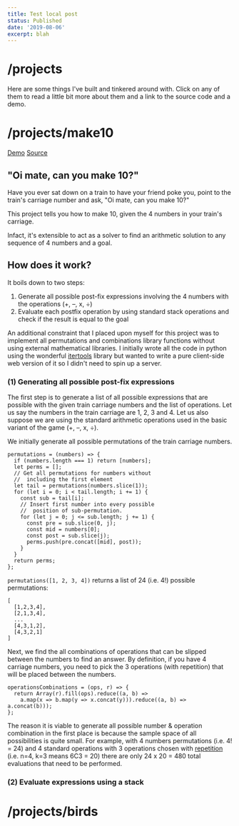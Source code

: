 ```yaml
---
title: Test local post
status: Published
date: '2019-08-06'
excerpt: blah
---
```

# /projects

Here are some things I've built and tinkered around with. Click on any of them to read a little bit more about them and a link to the source code and a demo.

# /projects/make10
[Demo](https://www.sanjayn.com/numbers)
[Source](https://github.com/snjay/train-game)

## "Oi mate, can you make 10?"
Have you ever sat down on a train to have your friend poke you, point to the train's carriage number and ask, "Oi mate, can you make 10?"

This project tells you how to make 10, given the 4 numbers in your train's carriage.

Infact, it's extensible to act as a solver to find an arithmetic solution to any sequence of 4 numbers and a goal.

## How does it work?
It boils down to two steps:
1. Generate all possible post-fix expressions involving the 4 numbers with the operations (+, –, x, ÷)
2. Evaluate each postfix operation by using standard stack operations and check if the result is equal to the goal

An additional constraint that I placed upon myself for this project was to implement all permutations and combinations library functions without using external mathematical libraries.  I initially wrote all the code in python using the wonderful [itertools](https://docs.python.org/3/library/itertools.html) library but wanted to write a pure client-side web version of it so I didn't need to spin up a server.

### (1) Generating all possible post-fix expressions
The first step is to generate a list of all possible expressions that are possible with the given train carriage numbers and the list of operations. Let us say the numbers in the train carriage are 1, 2, 3 and 4. Let us also suppose we are using the standard arithmetic operations used in the basic variant of the game  (+, –, x, ÷).

We initially generate all possible permutations of the train carriage numbers.

```
permutations = (numbers) => {
  if (numbers.length === 1) return [numbers];
  let perms = [];
  // Get all permutations for numbers without 
  //  including the first element
  let tail = permutations(numbers.slice(1));
  for (let i = 0; i < tail.length; i += 1) {
    const sub = tail[i];
    // Insert first number into every possible 
    //  position of sub-permutation.
    for (let j = 0; j <= sub.length; j += 1) {
      const pre = sub.slice(0, j);
      const mid = numbers[0];
      const post = sub.slice(j);
      perms.push(pre.concat([mid], post));
    }
  }
  return perms;
};
```

`permutations([1, 2, 3, 4])` returns a list of 24 (i.e. 4!) possible permutations:
```
[
  [1,2,3,4], 
  [2,1,3,4],
  ...
  [4,3,1,2],
  [4,3,2,1]
]
```

Next, we find the all combinations of operations that can be slipped between the numbers to find an answer. By definition, if you have 4 carriage numbers, you need to pick the 3 operations (with repetition) that will be placed between the numbers.

```
operationsCombinations = (ops, r) => {
  return Array(r).fill(ops).reduce((a, b) =>
    a.map(x => b.map(y => x.concat(y))).reduce((a, b) => a.concat(b)));
};
```

The reason it is viable to generate all possible number & operation combination in the first place is because the sample space of all possibilities is quite small. For example, with 4 numbers permutations (i.e. 4! = 24) and 4 standard operations with 3 operations chosen with  [repetition](https://en.wikipedia.org/wiki/Combination#Number_of_combinations_with_repetition) (i.e. n=4, k=3 means 6C3 = 20) there are only 24 x 20 = 480  total evaluations that need to be performed.

### (2) Evaluate expressions using a stack

# /projects/birds
